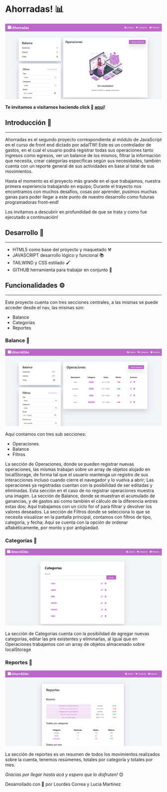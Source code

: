 # Ahorradas! 📊

![alt text](assets/imagenreadme.PNG)


**Te invitamos a visitarnos haciendo click 🔗 [aqui](https://lourdescorrea.github.io/Tp-Ahorradas/)!**

## Introducción 📌
***

Ahorradas es el segundo proyecto correspondiente al módulo de JavaScript en el curso de front end dictado por adaITW! Este es un controlador de gastos, en el cual el usuario podrá registrar todas sus operaciones tanto ingresos como egresos, ver un balance de los mismos, filtrar la información que necesita, crear categorías específicas según sus necesidades, también cuenta con un reporte general de sus actividades en base al total de sus movimientos. 

Hasta el momento es el proyecto más grande en el que trabajamos, nuestra primera experiencia trabajando en equipo; Durante el trayecto nos encontramos con muchos desafíos, cosas por aprender, pusimos muchas ganas para poder llegar a este punto de nuestro desarrollo como futuras programadoras front-end!

Los invitamos a descubrir en profundidad de que se trata y como fue ejecutado a continuación!

## Desarrollo 📌
***

- HTML5 como base del proyecto y maquetado ⚒️
- JAVASCRIPT desarrollo lógico y funcional 📚
- TAILWIND y CSS estilado  🖌️
- GITHUB herramienta para trabajar en conjunto 📂	

## Funcionalidades ⚙️
***

Este proyecto cuenta con tres secciones centrales, a las mismas se puede acceder desde el nav, las mismas son:

- Balance
- Categorías 
- Reportes

### Balance 📌

![alt text](assets/balancereadme.PNG)

Aquí  contamos con tres sub secciones:
- Operaciones
- Balance
- Filtros

La sección de Operaciones, donde se pueden registrar nuevas operaciones, las mismas trabajan sobre un array de objetos alojado en localStorage, de forma tal que el usuario mantenga un registro de sus interacciones incluso cuando cierre el navegador y lo vuelva a abrir; Las operaciones ya registradas cuentan con la posibilidad de ser editadas y eliminadas. Esta sección en el caso de no registrar operaciones muestra una imagen. La sección de Balance, donde se muestran el acumulado de ganancias, y de gastos así como también el cálculo de la diferencia entres estas dos; Aquí trabajamos con un ciclo for of para filtrar y devolver los valores deseados. La sección de Filtros donde se selecciona lo que se necesita visualizar en la pantalla principal, contamos con filtros de tipo, categoría, y fecha; Aquí se cuenta con la opción de ordenar alfabéticamente, por monto y por antigüedad.

 
### Categorías 📌

![alt text](assets/categoriesreadme.PNG)

La sección de Categorías cuenta con la posibilidad de agregar nuevas categorías, editar las pre existentes y eliminarlas, al igual que en Operaciones trabajamos con un array de objetos almacenado sobre localStorage

### Reportes 📌

![alt text](assets/reportesreadme.PNG)

La sección de reportes es un resumen de todos los movimientos realizados sobre la cuenta, tenemos resúmenes, totales por categoría y totales por mes.


*Gracias por llegar hasta acá y espero que lo disfruten!* 😊

Desarrollado con 💜 por Lourdes Correa y Lucia Martinez 